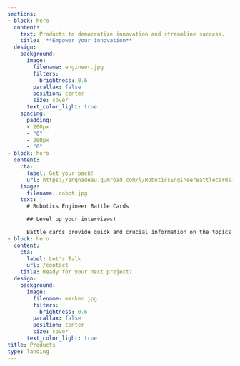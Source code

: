```yaml
---
sections:
- block: hero
  content:
    text: Products to democratize innovation and streamline success.
    title: '**Empower your innovation**'
  design:
    background:
      image:
        filename: engineer.jpg
        filters:
          brightness: 0.6
        parallax: false
        position: center
        size: cover
      text_color_light: true
    spacing:
      padding:
      - 200px
      - "0"
      - 200px
      - "0"
- block: hero
  content:
    cta:
      label: Get your pack!
      url: https://engnadeau.gumroad.com/l/RoboticsEngineerBattlecards-StarterPack
    image:
      filename: cobot.jpg
    text: |-
      # Robotics Engineer Battle Cards

      ## Level up your interviews!

      Battle cards provide quick and crucial information on the topics you need to know, setting you up for success.
- block: hero
  content:
    cta:
      label: Let's Talk
      url: /contact
    title: Ready for your next project?
  design:
    background:
      image:
        filename: marker.jpg
        filters:
          brightness: 0.6
        parallax: false
        position: center
        size: cover
      text_color_light: true
title: Products
type: landing
---
```

